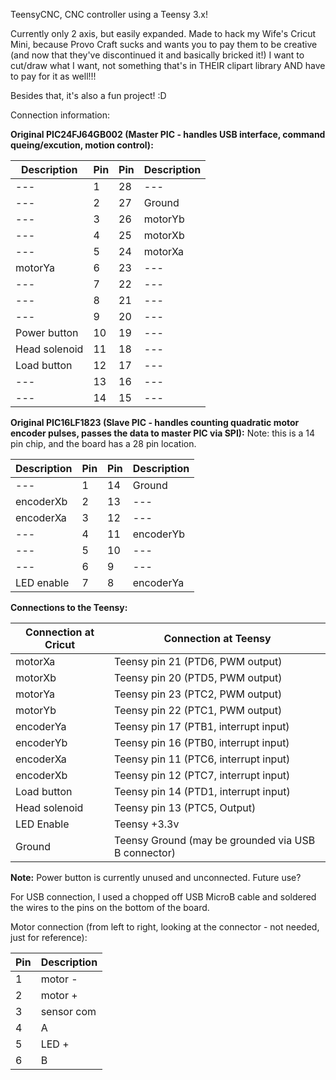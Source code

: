 TeensyCNC, CNC controller using a Teensy 3.x!

Currently only 2 axis, but easily expanded.
Made to hack my Wife's Cricut Mini, because Provo Craft sucks and wants you to pay them to be creative (and now that they've discontinued it and basically bricked it!)
I want to cut/draw what I want, not something that's in THEIR clipart library AND have to pay for it as well!!!

Besides that, it's also a fun project! :D

Connection information:

<b>Original PIC24FJ64GB002 (Master PIC - handles USB interface, command queing/excution, motion control):</b>

Description | Pin | Pin | Description
----------- | --- | --- | -----------
--- | 1 | 28 | ---
--- | 2 | 27 | Ground
--- | 3 | 26 | motorYb
--- | 4 | 25 | motorXb
--- | 5 | 24 | motorXa
motorYa |  6 | 23 | ---
--- | 7 | 22 | ---
--- | 8 | 21 | ---
--- | 9 | 20 | ---
Power button | 10 | 19 | ---
Head solenoid | 11 | 18 | ---
Load button | 12 | 17 | ---
--- | 13 | 16 | ---
--- | 14 | 15 | ---

<b>Original PIC16LF1823 (Slave PIC -  handles counting quadratic motor encoder pulses, passes the data to master PIC via SPI):</b>
Note: this is a 14 pin chip, and the board has a 28 pin location.

Description | Pin | Pin | Description
----------- | --- | --- | -----------
--- | 1 | 14 | Ground
encoderXb | 2 | 13 | ---
encoderXa | 3 | 12 | ---
--- | 4 | 11 | encoderYb
--- | 5 | 10 | ---
--- | 6 | 9 | ---
LED enable | 7 | 8 | encoderYa

<b>Connections to the Teensy:</b>

Connection at Cricut | Connection at Teensy
-------------------- | --------------------
motorXa | Teensy pin 21 (PTD6, PWM output)
motorXb | Teensy pin 20 (PTD5, PWM output)
motorYa | Teensy pin 23 (PTC2, PWM output)
motorYb | Teensy pin 22 (PTC1, PWM output)
encoderYa | Teensy pin 17 (PTB1, interrupt input)
encoderYb | Teensy pin 16 (PTB0, interrupt input)
encoderXa | Teensy pin 11 (PTC6, interrupt input)
encoderXb | Teensy pin 12 (PTC7, interrupt input)
Load button | Teensy pin 14 (PTD1, interrupt input)
Head solenoid | Teensy pin 13 (PTC5, Output)
LED Enable | Teensy +3.3v
Ground | Teensy Ground (may be grounded via USB B connector)

<b>Note:</b>
Power button is currently unused and unconnected. Future use?

For USB connection, I used a chopped off USB MicroB cable and soldered the wires to the pins on the bottom of the board.

Motor connection (from left to right, looking at the connector - not needed, just for reference):

Pin | Description
--- | -----------
1 | motor -
2 | motor +
3 | sensor com
4 | A
5 | LED +
6 | B
